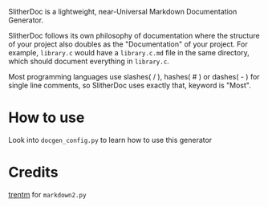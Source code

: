 SlitherDoc is a lightweight, near-Universal Markdown Documentation Generator.

SlitherDoc follows its own philosophy of documentation where the structure of your project also doubles as the "Documentation" of your project. 
For example, `library.c` would have a `library.c.md` file in the same directory, which should document everything in `library.c`.

Most programming languages use slashes( / ), hashes( # ) or dashes( - ) for single line comments, so SlitherDoc uses exactly that, keyword is "Most".

# How to use
Look into `docgen_config.py` to learn how to use this generator


# Credits
[trentm](https://github.com/trentm/python-markdown2) for `markdown2.py`
